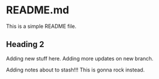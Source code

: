 # README.md

This is a simple README file.

## Heading 2

Adding new stuff here.
Adding more updates on new branch.

Adding notes about to stash!!!
This is gonna rock instead.
